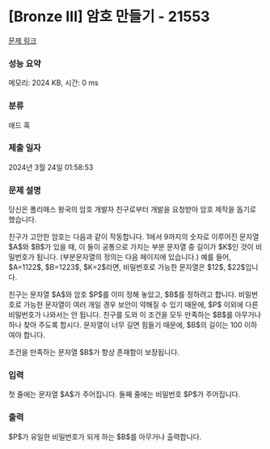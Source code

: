# [Bronze III] 암호 만들기 - 21553 

[문제 링크](https://www.acmicpc.net/problem/21553) 

### 성능 요약

메모리: 2024 KB, 시간: 0 ms

### 분류

애드 혹

### 제출 일자

2024년 3월 24일 01:58:53

### 문제 설명

<p>당신은 폴리매스 왕국의 암호 개발자 친구로부터 개발을 요청받아 암호 제작을 돕기로 했습니다.</p>

<p>친구가 고안한 암호는 다음과 같이 작동합니다. 1에서 9까지의 숫자로 이루어진 문자열 $A$와 $B$가 있을 때, 이 둘이 공통으로 가지는 부분 문자열 중 길이가 $K$인 것이 비밀번호가 됩니다. (부분문자열의 정의는 다음 페이지에 있습니다.) 예를 들어, $A=1122$, $B=1223$, $K=2$라면, 비밀번호로 가능한 문자열은 $12$, $22$입니다.</p>

<p>친구는 문자열 $A$와 암호 $P$를 이미 정해 놓았고, $B$를 정하려고 합니다. 비밀번호로 가능한 문자열이 여러 개일 경우 보안이 약해질 수 있기 때문에, $P$ 이외에 다른 비밀번호가 나와서는 안 됩니다. 친구를 도와 이 조건을 모두 만족하는 $B$를 아무거나 하나 찾아 주도록 합시다. 문자열이 너무 길면 힘들기 때문에, $B$의 길이는 100 이하여야 합니다.</p>

<p>조건을 만족하는 문자열 $B$가 항상 존재함이 보장됩니다.</p>

### 입력 

 <p>첫 줄에는 문자열 $A$가 주어집니다. 둘째 줄에는 비밀번호 $P$가 주어집니다.</p>

### 출력 

 <p>$P$가 유일한 비밀번호가 되게 하는 $B$를 아무거나 출력합니다.</p>

